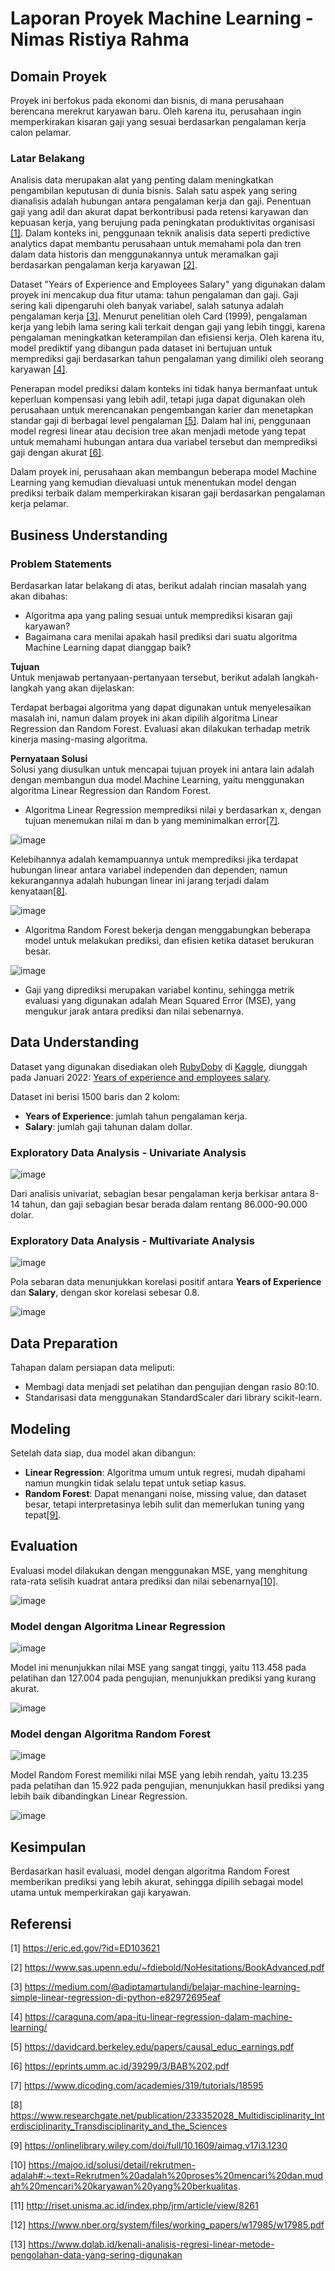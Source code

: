 # Laporan Proyek Machine Learning - Nimas Ristiya Rahma
## Domain Proyek

Proyek ini berfokus pada ekonomi dan bisnis, di mana perusahaan berencana merekrut karyawan baru. Oleh karena itu, perusahaan ingin memperkirakan kisaran gaji yang sesuai berdasarkan pengalaman kerja calon pelamar.

### Latar Belakang
Analisis data merupakan alat yang penting dalam meningkatkan pengambilan keputusan di dunia bisnis. Salah satu aspek yang sering dianalisis adalah hubungan antara pengalaman kerja dan gaji. Penentuan gaji yang adil dan akurat dapat berkontribusi pada retensi karyawan dan kepuasan kerja, yang berujung pada peningkatan produktivitas organisasi [[1]](https://www.researchgate.net/publication/233352028_Multidisciplinarity_Interdisciplinarity_Transdisciplinarity_and_the_Sciences). Dalam konteks ini, penggunaan teknik analisis data seperti predictive analytics dapat membantu perusahaan untuk memahami pola dan tren dalam data historis dan menggunakannya untuk meramalkan gaji berdasarkan pengalaman kerja karyawan [[2]](https://onlinelibrary.wiley.com/doi/full/10.1609/aimag.v17i3.1230).

Dataset "Years of Experience and Employees Salary" yang digunakan dalam proyek ini mencakup dua fitur utama: tahun pengalaman dan gaji. Gaji sering kali dipengaruhi oleh banyak variabel, salah satunya adalah pengalaman kerja [[3]](https://eric.ed.gov/?id=ED103621). Menurut penelitian oleh Card (1999), pengalaman kerja yang lebih lama sering kali terkait dengan gaji yang lebih tinggi, karena pengalaman meningkatkan keterampilan dan efisiensi kerja. Oleh karena itu, model prediktif yang dibangun pada dataset ini bertujuan untuk memprediksi gaji berdasarkan tahun pengalaman yang dimiliki oleh seorang karyawan [[4]](https://davidcard.berkeley.edu/papers/causal_educ_earnings.pdf).

Penerapan model prediksi dalam konteks ini tidak hanya bermanfaat untuk keperluan kompensasi yang lebih adil, tetapi juga dapat digunakan oleh perusahaan untuk merencanakan pengembangan karier dan menetapkan standar gaji di berbagai level pengalaman [[5]](https://www.nber.org/system/files/working_papers/w17985/w17985.pdf). Dalam hal ini, penggunaan model regresi linear atau decision tree akan menjadi metode yang tepat untuk memahami hubungan antara dua variabel tersebut dan memprediksi gaji dengan akurat [[6]](https://www.sas.upenn.edu/~fdiebold/NoHesitations/BookAdvanced.pdf).

Dalam proyek ini, perusahaan akan membangun beberapa model Machine Learning yang kemudian dievaluasi untuk menentukan model dengan prediksi terbaik dalam memperkirakan kisaran gaji berdasarkan pengalaman kerja pelamar.

## Business Understanding

### Problem Statements
Berdasarkan latar belakang di atas, berikut adalah rincian masalah yang akan dibahas:

- Algoritma apa yang paling sesuai untuk memprediksi kisaran gaji karyawan?
- Bagaimana cara menilai apakah hasil prediksi dari suatu algoritma Machine Learning dapat dianggap baik?

**Tujuan**  
Untuk menjawab pertanyaan-pertanyaan tersebut, berikut adalah langkah-langkah yang akan dijelaskan:

Terdapat berbagai algoritma yang dapat digunakan untuk menyelesaikan masalah ini, namun dalam proyek ini akan dipilih algoritma Linear Regression dan Random Forest. Evaluasi akan dilakukan terhadap metrik kinerja masing-masing algoritma.

**Pernyataan Solusi**  
Solusi yang diusulkan untuk mencapai tujuan proyek ini antara lain adalah dengan membangun dua model Machine Learning, yaitu menggunakan algoritma Linear Regression dan Random Forest.

  * Algoritma Linear Regression memprediksi nilai y berdasarkan x, dengan tujuan menemukan nilai m dan b yang meminimalkan error[[7]](https://medium.com/@adiptamartulandi/belajar-machine-learning-simple-linear-regression-di-python-e82972695eaf).

 ![image](https://github.com/user-attachments/assets/904416e5-eae6-4eda-bad9-9a3103c83073)

   Kelebihannya adalah kemampuannya untuk memprediksi jika terdapat hubungan linear antara variabel independen dan dependen, namun kekurangannya adalah hubungan linear ini jarang terjadi dalam kenyataan[[8]](https://caraguna.com/apa-itu-linear-regression-dalam-machine-learning/).
  
  ![image](https://github.com/user-attachments/assets/a78a11fe-4209-41a4-8cea-0fd779f6bb6d)

  
   * Algoritma Random Forest bekerja dengan menggabungkan beberapa model untuk melakukan prediksi, dan efisien ketika dataset berukuran besar.
   
   ![image](https://github.com/user-attachments/assets/caaf40a3-aeb7-405a-9fc6-a93e32363f72)


- Gaji yang diprediksi merupakan variabel kontinu, sehingga metrik evaluasi yang digunakan adalah Mean Squared Error (MSE), yang mengukur jarak antara prediksi dan nilai sebenarnya.

## Data Understanding

Dataset yang digunakan disediakan oleh [RubyDoby](https://www.kaggle.com/rubydoby) di [Kaggle](https://www.kaggle.com/), diunggah pada Januari 2022: [Years of experience and employees salary](https://www.kaggle.com/datasets/rubydoby/years-of-experience-and-employees-salary).

Dataset ini berisi 1500 baris dan 2 kolom:
- **Years of Experience**: jumlah tahun pengalaman kerja.
- **Salary**: jumlah gaji tahunan dalam dollar.

### Exploratory Data Analysis - Univariate Analysis
![image](https://github.com/user-attachments/assets/0c021315-ae35-4def-a42d-065d4ca87c03)


Dari analisis univariat, sebagian besar pengalaman kerja berkisar antara 8-14 tahun, dan gaji sebagian besar berada dalam rentang 86.000-90.000 dolar.

### Exploratory Data Analysis - Multivariate Analysis
![image](https://github.com/user-attachments/assets/7bd2f981-bf72-4925-8a01-b0c89bdddaf9)


Pola sebaran data menunjukkan korelasi positif antara **Years of Experience** dan **Salary**, dengan skor korelasi sebesar 0.8.

![image](https://github.com/user-attachments/assets/f277ce99-de64-4f06-b3c3-3b416b34a5ae)


## Data Preparation

Tahapan dalam persiapan data meliputi:
- Membagi data menjadi set pelatihan dan pengujian dengan rasio 80:10.
- Standarisasi data menggunakan StandardScaler dari library scikit-learn.

## Modeling

Setelah data siap, dua model akan dibangun:
- **Linear Regression**: Algoritma umum untuk regresi, mudah dipahami namun mungkin tidak selalu tepat untuk setiap kasus.
- **Random Forest**: Dapat menangani noise, missing value, dan dataset besar, tetapi interpretasinya lebih sulit dan memerlukan tuning yang tepat[[9]](https://eprints.umm.ac.id/39299/3/BAB%202.pdf).

## Evaluation

Evaluasi model dilakukan dengan menggunakan MSE, yang menghitung rata-rata selisih kuadrat antara prediksi dan nilai sebenarnya[[10]](https://www.dicoding.com/academies/319/tutorials/18595).

![image](https://github.com/user-attachments/assets/ca5d665a-dbe7-47c7-91b0-3a40fff99f1f)


### Model dengan Algoritma Linear Regression
![image](https://github.com/user-attachments/assets/34ad19fe-002b-4062-b4e6-66d534e706af)


Model ini menunjukkan nilai MSE yang sangat tinggi, yaitu 113.458 pada pelatihan dan 127.004 pada pengujian, menunjukkan prediksi yang kurang akurat.

![image](https://github.com/user-attachments/assets/d0f285e1-7ef5-4ff6-bfce-080b8a16da1e)


### Model dengan Algoritma Random Forest
![image](https://github.com/user-attachments/assets/57d9ecb1-fcf5-48c3-9140-7a0f5b6870ca)


Model Random Forest memiliki nilai MSE yang lebih rendah, yaitu 13.235 pada pelatihan dan 15.922 pada pengujian, menunjukkan hasil prediksi yang lebih baik dibandingkan Linear Regression.

![image](https://github.com/user-attachments/assets/1ef09b35-62e4-4c74-a6ac-18315f12e7ad)


## Kesimpulan

Berdasarkan hasil evaluasi, model dengan algoritma Random Forest memberikan prediksi yang lebih akurat, sehingga dipilih sebagai model utama untuk memperkirakan gaji karyawan.

## Referensi
[1] https://eric.ed.gov/?id=ED103621

[2] https://www.sas.upenn.edu/~fdiebold/NoHesitations/BookAdvanced.pdf

[3] https://medium.com/@adiptamartulandi/belajar-machine-learning-simple-linear-regression-di-python-e82972695eaf

[4] https://caraguna.com/apa-itu-linear-regression-dalam-machine-learning/

[5] https://davidcard.berkeley.edu/papers/causal_educ_earnings.pdf

[6] https://eprints.umm.ac.id/39299/3/BAB%202.pdf

[7] https://www.dicoding.com/academies/319/tutorials/18595

[8] https://www.researchgate.net/publication/233352028_Multidisciplinarity_Interdisciplinarity_Transdisciplinarity_and_the_Sciences

[9] https://onlinelibrary.wiley.com/doi/full/10.1609/aimag.v17i3.1230

[10] https://majoo.id/solusi/detail/rekrutmen-adalah#:~:text=Rekrutmen%20adalah%20proses%20mencari%20dan,mudah%20mencari%20karyawan%20yang%20berkualitas.

[11] http://riset.unisma.ac.id/index.php/jrm/article/view/8261

[12] https://www.nber.org/system/files/working_papers/w17985/w17985.pdf

[13] https://www.dqlab.id/kenali-analisis-regresi-linear-metode-pengolahan-data-yang-sering-digunakan
